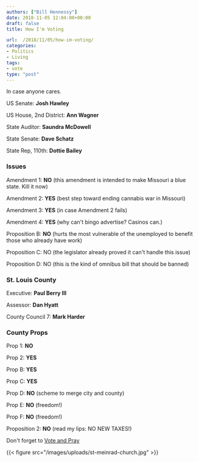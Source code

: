 ```yaml
---
authors: ["Bill Hennessy"]
date: 2018-11-05 12:04:00+00:00
draft: false
title: How I'm Voting

url:  /2018/11/05/how-im-voting/
categories:
- Politics
- Living
tags:
- vote
type: "post"
---
```





In case anyone cares.







US Senate: **Josh Hawley**







US House, 2nd District: **Ann Wagner**







State Auditor: **Saundra McDowell**







State Senate: **Dave Schatz**







State Rep, 110th: **Dottie Bailey**







### Issues







Amendment 1: **NO** (this amendment is intended to make Missouri a blue state. Kill it now)







Amendment 2: **YES** (best step toward ending cannabis war in Missouri)







Amendment 3: **YES** (in case Amendment 2 fails)







Amendment 4: **YES** (why can't bingo advertise? Casinos can.)







Proposition B: **NO** (hurts the most vulnerable of the unemployed to benefit those who already have work)







Proposition C: NO (the legislator already proved it can't handle this issue)







Proposition D: NO (this is the kind of omnibus bill that should be banned)







### St. Louis County







Executive: **Paul Berry III**







Assessor: **Dan Hyatt**







County Council 7: **Mark Harder**







### County Props







Prop 1: **NO**







Prop 2: **YES**







Prop B: **YES**







Prop C: **YES**







Prop D: **NO** (scheme to merge city and county)







Prop E: **NO** (freedom!)







Prop F: **NO** (freedom!)







Proposition 2: **NO** (read my lips: NO NEW TAXES!)







Don't forget to [Vote and Pray](https://www.hennessysview.com/2018/11/04/election-day-spiritual-warfare/)



{{< figure src="/images/uploads/st-meinrad-church.jpg" >}}